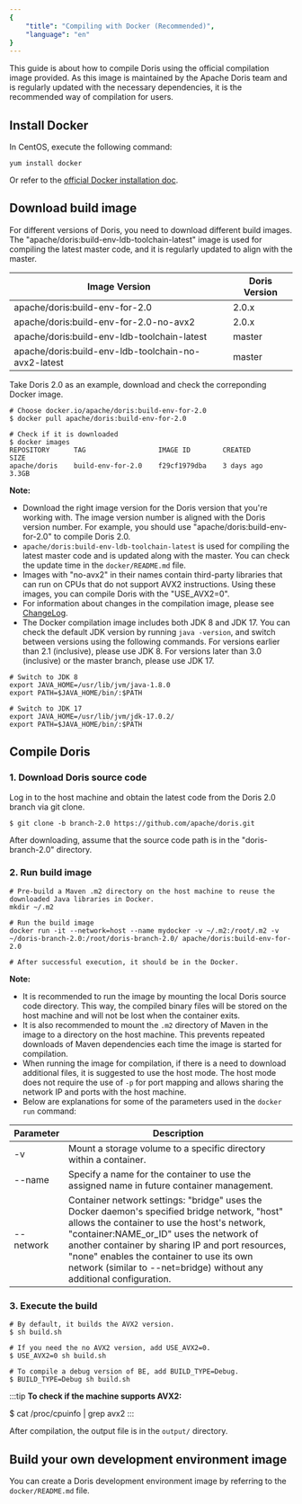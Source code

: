 ```yaml
---
{
    "title": "Compiling with Docker (Recommended)",
    "language": "en"
}
---
```


<!--
Licensed to the Apache Software Foundation (ASF) under one
or more contributor license agreements.  See the NOTICE file
distributed with this work for additional information
regarding copyright ownership.  The ASF licenses this file
to you under the Apache License, Version 2.0 (the
"License"); you may not use this file except in compliance
with the License.  You may obtain a copy of the License at

  http://www.apache.org/licenses/LICENSE-2.0

Unless required by applicable law or agreed to in writing,
software distributed under the License is distributed on an
"AS IS" BASIS, WITHOUT WARRANTIES OR CONDITIONS OF ANY
KIND, either express or implied.  See the License for the
specific language governing permissions and limitations
under the License.
-->



This guide is about how to compile Doris using the official compilation image provided. As this image is maintained by the Apache Doris team and is regularly updated with the necessary dependencies, it is the recommended way of compilation for users.

## Install Docker

In CentOS, execute the following command: 

```shell
yum install docker
```

Or refer to the [official Docker installation doc](https://docs.docker.com/engine/install/).

## Download build image

For different versions of Doris, you need to download different build images. The "apache/doris:build-env-ldb-toolchain-latest" image is used for compiling the latest master code, and it is regularly updated to align with the master.

| Image Version                                       | Doris Version |
| --------------------------------------------------- | ------------- |
| apache/doris:build-env-for-2.0                      | 2.0.x         |
| apache/doris:build-env-for-2.0-no-avx2              | 2.0.x         |
| apache/doris:build-env-ldb-toolchain-latest         | master        |
| apache/doris:build-env-ldb-toolchain-no-avx2-latest | master        |

Take Doris 2.0 as an example, download and check the correponding Docker image.

```shell
# Choose docker.io/apache/doris:build-env-for-2.0
$ docker pull apache/doris:build-env-for-2.0

# Check if it is downloaded
$ docker images
REPOSITORY      TAG                  IMAGE ID        CREATED       SIZE
apache/doris    build-env-for-2.0    f29cf1979dba    3 days ago    3.3GB
```

**Note:** 

- Download the right image version for the Doris version that you're working with. The image version number is aligned with the Doris version number. For example, you should use "apache/doris:build-env-for-2.0" to compile Doris 2.0.
- `apache/doris:build-env-ldb-toolchain-latest` is used for compiling the latest master code and is updated along with the master. You can check the update time in the `docker/README.md` file.
- Images with "no-avx2" in their names contain third-party libraries that can run on CPUs that do not support AVX2 instructions. Using these images, you can compile Doris with the "USE_AVX2=0".
- For information about changes in the compilation image, please see [ChangeLog](https://github.com/apache/doris/blob/master/thirdparty/CHANGELOG.md).
- The Docker compilation image includes both JDK 8 and JDK 17. You can check the default JDK version by running `java -version`, and switch between versions using the following commands. For versions earlier than 2.1 (inclusive), please use JDK 8. For versions later than 3.0 (inclusive) or the master branch, please use JDK 17.

```shell
# Switch to JDK 8
export JAVA_HOME=/usr/lib/jvm/java-1.8.0
export PATH=$JAVA_HOME/bin/:$PATH

# Switch to JDK 17
export JAVA_HOME=/usr/lib/jvm/jdk-17.0.2/
export PATH=$JAVA_HOME/bin/:$PATH
```

## Compile Doris

### 1. Download Doris source code

Log in to the host machine and obtain the latest code from the Doris 2.0 branch via git clone.

```Plain
$ git clone -b branch-2.0 https://github.com/apache/doris.git
```

After downloading, assume that the source code path is in the "doris-branch-2.0" directory.

### 2. Run build image

```Plain
# Pre-build a Maven .m2 directory on the host machine to reuse the downloaded Java libraries in Docker.
mkdir ~/.m2 

# Run the build image
docker run -it --network=host --name mydocker -v ~/.m2:/root/.m2 -v ~/doris-branch-2.0:/root/doris-branch-2.0/ apache/doris:build-env-for-2.0  

# After successful execution, it should be in the Docker.
```

**Note:**

- It is recommended to run the image by mounting the local Doris source code directory. This way, the compiled binary files will be stored on the host machine and will not be lost when the container exits.
- It is also recommended to mount the `.m2` directory of Maven in the image to a directory on the host machine. This prevents repeated downloads of Maven dependencies each time the image is started for compilation.
- When running the image for compilation, if there is a need to download additional files, it is suggested to use the host mode. The host mode does not require the use of `-p` for port mapping and allows sharing the network IP and ports with the host machine.
- Below are explanations for some of the parameters used in the `docker run` command:

| Parameter | Description                                                  |
| --------- | ------------------------------------------------------------ |
| -v        | Mount a storage volume to a specific directory within a container. |
| --name    | Specify a name for the container to use the assigned name in future container management. |
| --network | Container network settings: "bridge" uses the Docker daemon's specified bridge network, "host" allows the container to use the host's network, "container:NAME_or_ID" uses the network of another container by sharing IP and port resources, "none" enables the container to use its own network (similar to --net=bridge) without any additional configuration. |

### 3. Execute the build

```Plain 
# By default, it builds the AVX2 version.
$ sh build.sh

# If you need the no AVX2 version, add USE_AVX2=0.
$ USE_AVX2=0 sh build.sh

# To compile a debug version of BE, add BUILD_TYPE=Debug.
$ BUILD_TYPE=Debug sh build.sh
```

:::tip
**To check if the machine supports AVX2:**

$ cat /proc/cpuinfo | grep avx2
:::

After compilation, the output file is in the `output/` directory.

## Build your own development environment image

You can create a Doris development environment image by referring to the `docker/README.md` file.
